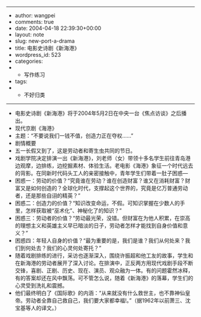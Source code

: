 - ---
- author: wangpei
- comments: true
- date: 2004-04-18 22:39:30+00:00
- layout: note
- slug: new-port-a-drama
- title: 电影史诗剧《新海港》
- wordpress_id: 523
- categories:
- - 写作练习
- tags:
- - 不好归类
- ---
- 电影史诗剧《新海港》将于2004年5月2日在中央一台《焦点访谈》之后播出。
- 现代京剧《海港》
- 主题：“不要说我们一钱不值，创造力正在夺权……”
- 剧情概要
- 五一长假又到了，这是劳动者和寄生虫共同的节日。
- 戏剧学院决定排演一出《新海港》，刘老师（女）带领十多名学生前往青岛港边观摩，边排练，边挖掘素材、体验生活。老电影《海港》象征一个时代远去的背影。在同新时代码头工人的亲密接触中，青年学生们带着一肚子困惑—
- 困惑一：劳动的价值？“究竟谁在劳动？谁在创造财富？谁又在消耗财富？财富又是如何创造的？全球化时代，支撑起这个世界的，究竟是亿万普通劳动者，还是那些自诩的精英？”
- 困惑二：创造力的价值？“知识改变命运，不假。可知识掌握在少数人的手里，怎样获取被“巫术化”、神秘化了的知识？”
- 困惑三：劳动者的价值？“劳动最光荣，没错。但财富在为他人积累，在崇高的理想主义和英雄主义早已暗淡的日子，劳动者怎样才能找到自身价值和意义？”
- 困惑四：年轻人自身的价值？“最为重要的是，我们是谁？我们从何处来？我们到何处去？我们的心灵何处寄托？”
- 随着戏剧排练的进行，采访也逐渐深入，围绕许振超和他工友的故事，学生和在新海港的劳动者展开了深入讨论。在排演中，正反两方用现代戏剧手段不断交锋，喜剧、正剧、历史、现在、演员、观众融为一体。有的问题霍然冰释，有的答案却还在风中飘荡。可不管怎么说，随着《新海港》的落幕，学生们的心灵受到洗礼和震撼。
- 他们最终明白了《国际歌》的内涵：“从来就没有什么救世主，也不靠神仙皇帝。劳动者全靠自己救自己，我们要大家都幸福!。”（据1962年以前萧三、沈宝基等人的译文。）
